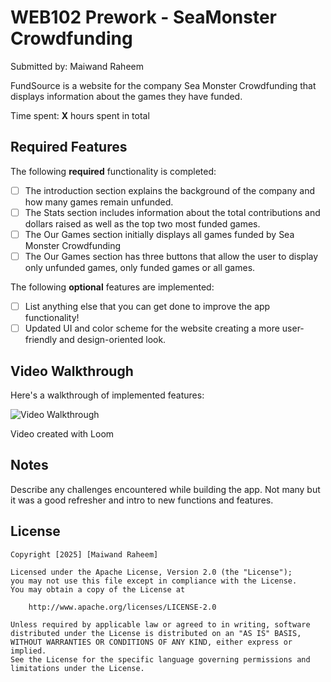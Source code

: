 # WEB102 Prework - SeaMonster Crowdfunding

Submitted by: Maiwand Raheem

FundSource is a website for the company Sea Monster Crowdfunding that displays information about the games they have funded.

Time spent: **X** hours spent in total

## Required Features

The following **required** functionality is completed:

* [ ] The introduction section explains the background of the company and how many games remain unfunded.
* [ ] The Stats section includes information about the total contributions and dollars raised as well as the top two most funded games.
* [ ] The Our Games section initially displays all games funded by Sea Monster Crowdfunding
* [ ] The Our Games section has three buttons that allow the user to display only unfunded games, only funded games or all games.

The following **optional** features are implemented:

* [ ] List anything else that you can get done to improve the app functionality!
* [ ] Updated UI and color scheme for the website creating a more user-friendly and design-oriented look.

## Video Walkthrough

Here's a walkthrough of implemented features:

<img src='[http://i.imgur.com/link/to/your/gif/file.gif](https://www.loom.com/share/262d9847eaa346b1ba42bce1390920d8?sid=3eb3877a-bf73-4da6-9eb4-2ca86bec4573)' title='Video Walkthrough' width='' alt='Video Walkthrough' />

<!-- Replace this with whatever GIF tool you used! -->
Video created with Loom
<!-- Recommended tools:
[Kap](https://getkap.co/) for macOS
[ScreenToGif](https://www.screentogif.com/) for Windows
[peek](https://github.com/phw/peek) for Linux. -->

## Notes

Describe any challenges encountered while building the app.
Not many but it was a good refresher and intro to new functions and features.

## License

    Copyright [2025] [Maiwand Raheem]

    Licensed under the Apache License, Version 2.0 (the "License");
    you may not use this file except in compliance with the License.
    You may obtain a copy of the License at

        http://www.apache.org/licenses/LICENSE-2.0

    Unless required by applicable law or agreed to in writing, software
    distributed under the License is distributed on an "AS IS" BASIS,
    WITHOUT WARRANTIES OR CONDITIONS OF ANY KIND, either express or implied.
    See the License for the specific language governing permissions and
    limitations under the License.
